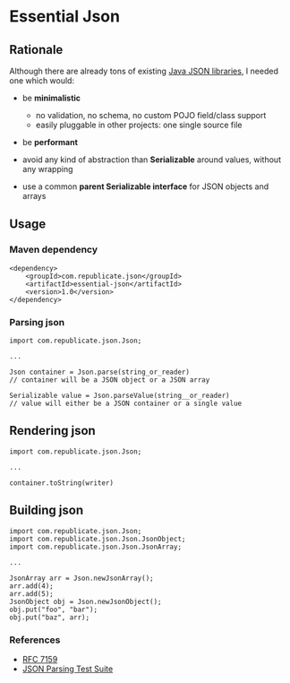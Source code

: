 # Essential Json

## Rationale

Although there are already tons of existing [Java JSON libraries](https://gitlab.renegat.net/claude/yajb), I needed one which would:

+ be **minimalistic**

  + no validation, no schema, no custom POJO field/class support
  + easily pluggable in other projects: one single source file

+ be **performant**
+ avoid any kind of abstraction than **Serializable** around values, without any wrapping
+ use a common **parent Serializable interface** for JSON objects and arrays

## Usage



### Maven dependency

    <dependency>
        <groupId>com.republicate.json</groupId>
        <artifactId>essential-json</artifactId>
        <version>1.0</version>
    </dependency>

### Parsing json


    import com.republicate.json.Json;

    ...

    Json container = Json.parse(string_or_reader)
    // container will be a JSON object or a JSON array

    Serializable value = Json.parseValue(string__or_reader)
    // value will either be a JSON container or a single value

## Rendering json

    import com.republicate.json.Json;

    ...

    container.toString(writer)

## Building json

    import com.republicate.json.Json;
    import com.republicate.json.Json.JsonObject;
    import com.republicate.json.Json.JsonArray;
    
    ...
    
    JsonArray arr = Json.newJsonArray();
    arr.add(4);
    arr.add(5);
    JsonObject obj = Json.newJsonObject();
    obj.put("foo", "bar");
    obj.put("baz", arr);


### References

+ [RFC 7159](https://tools.ietf.org/html/rfc7159)
+ [JSON Parsing Test Suite](https://github.com/nst/JSONTestSuite)


